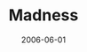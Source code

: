 ---
layout: cassette
title: "Madness"
date: 2006-06-01
publish: 2016-06-01
category: Single
tags: [rexly, way_back_productions]
artist: "Rexly"
description: "Madness<br>ft. Way Back Productions"
artwork: "rexly-madness"
download: "axUIvp"
song: "'rexly_-_madness_64Kbps'"
side-a: "'rexly_-_madness'"
side-b: "'rexly_-_madness'"
icon: '<i class="demo-icon icon-cassette"></i>'
---